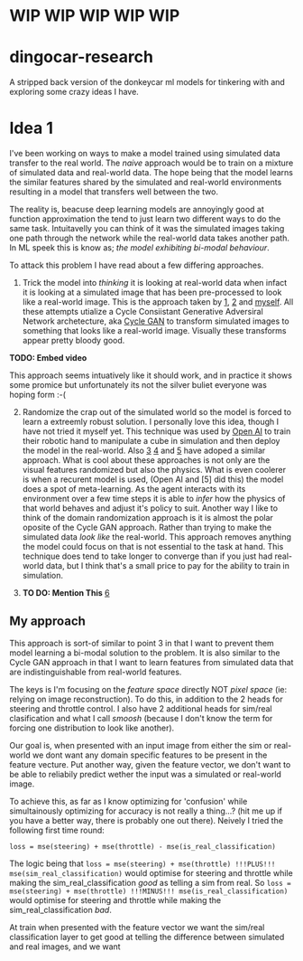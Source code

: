 # WIP WIP WIP WIP WIP

# dingocar-research
A stripped back version of the donkeycar ml models for tinkering with and exploring some crazy ideas I have.

# Idea 1

I've been working on ways to make a model trained using simulated data transfer to the real world. The _naive_ approach would be to train on a mixture of simulated data and real-world data. The hope being that the model learns the similar features shared by the simulated and real-world environments resulting in a model that transfers well between the two.

The reality is, beacuse deep learning models are annoyingly good at function approximation the tend to just learn two different ways to do the same task. Intuitavelly you can think of it was the simulated images taking one path through the network while the real-world data takes another path. In ML speek this is know as; _the model exhibiting bi-modal behaviour_.

To attack this problem I have read about a few differing approaches.

1. Trick the model into _thinking_ it is looking at real-world data when infact it is looking at a simulated image that has been pre-processed to look like a real-world image. This is the approach taken by [1](https://arxiv.org/pdf/1709.07857.pdf), [2](https://web.stanford.edu/~jaustinb/posters/CS236.pdf) and [myself](https://www.youtube.com/watch?v=uNJ_bljizAM). All these attempts utialize a Cycle Consiistant Generative Adversiral Network archetecture, aka [Cycle GAN](https://arxiv.org/pdf/1703.10593.pdf) to transform simulated images to something that looks like a real-world image. Visually these transforms appear pretty bloody good.

**TODO: Embed video**

This approach seems intuatively like it should work, and in practice it shows some promice but unfortunately its not the silver buliet everyone was hoping form :-( 

2. Randomize the crap out of the simulated world so the model is forced to learn a extreemly robust solution. I personally love this idea, though I have not tried it myself yet. This technique was used by [Open AI](https://openai.com/blog/learning-dexterity/) to train their robotic hand to manipulate a cube in simulation and then deploy the model in the real-world. Also [3](https://arxiv.org/pdf/1703.06907.pdf) [4](https://arxiv.org/pdf/1611.04201.pdf) and [5](https://arxiv.org/pdf/1710.06537.pdf) have adoped a similar approach. What is cool about these approaches is not only are the visual features randomized but also the physics. What is even coolerer is when a recurent model is used, (Open AI and [5] did this) the model does a spot of meta-learning. As the agent interacts with its environment over a few time steps it is able to _infer_ how the physics of that world behaves and adjust it's policy to suit. Another way I like to think of the domain randomization approach is it is almost the polar oposite of the Cycle GAN approach. Rather than trying to make the simulated data _look like_ the real-world. This approach removes anything the model could focus on that is not essential to the task at hand. This technique does tend to take longer to converge than if you just had real-world data, but I think that's a small price to pay for the ability to train in simulation.

3. **TO DO: Mention This** [6](https://arxiv.org/pdf/1909.11825.pdf)

## My approach

This approach is sort-of similar to point 3 in that I want to prevent them model learning a bi-modal solution to the problem. It is also similar to the Cycle GAN approach in that I want to learn features from simulated data that are indistinguishable from real-world features. 

The keys is I'm focusing on the _feature space_ directly NOT _pixel space_ (ie: relying on image reconstruction). To do this, in addition to the 2 heads for steering and throttle control. I also have 2 additional heads for sim/real clasification and what I call _smoosh_ (because I don't know the term for forcing one distribution to look like another). 

Our goal is, when presented with an input image from either the sim or real-world we dont want any domain specific features to be present in the feature vecture. Put another way, given the feature vector, we don't want to be able to reliabily predict wether the input was a simulated or real-world image.

To achieve this, as far as I know optimizing for 'confusion' while simultainously optimizing for accuracy is not really a thing...? (hit me up if you have a better way, there is probably one out there). Neively I tried the following first time round:

`loss = mse(steering) + mse(throttle) - mse(is_real_classification)`

The logic being that `loss = mse(steering) + mse(throttle) !!!PLUS!!! mse(sim_real_classification)` would optimise for steering and throttle while making the sim\_real\_classification *good* as telling a sim from real. So `loss = mse(steering) + mse(throttle) !!!MINUS!!! mse(is_real_classification)` would optimise for steering and throttle while making the sim\_real\_classification *bad*.

 At train when presented with the feature vector we want the sim/real classification layer to get good at telling the difference between simulated and real images, and we want 
